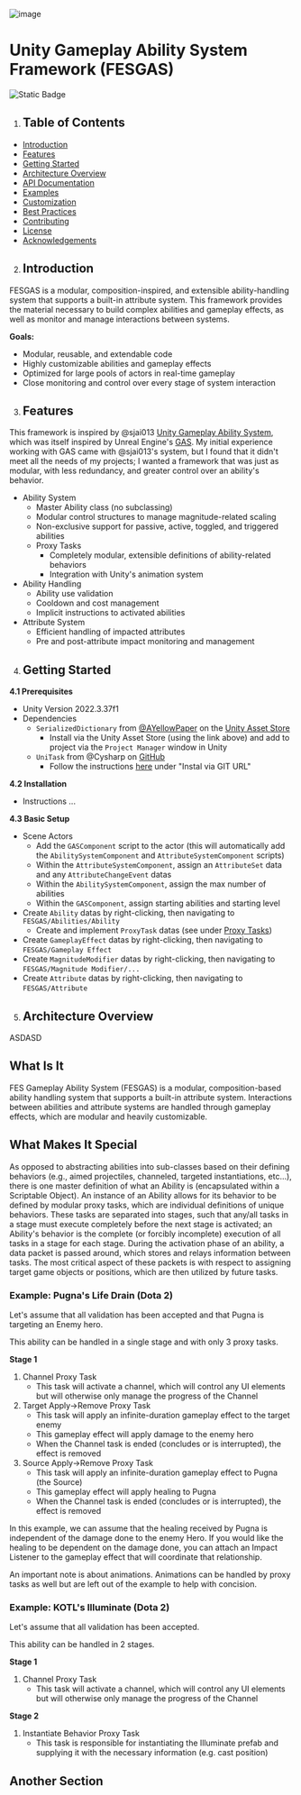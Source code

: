 ![image](https://github.com/user-attachments/assets/ea55e71b-cb68-4995-9ef4-fb8e9da299ea)

# Unity Gameplay Ability System Framework (FESGAS)
![Static Badge](https://img.shields.io/badge/UnityVersion-2022.3.37f1-brightgreen)

1. ## Table of Contents
- [Introduction](##introduction)
- [Features](#features)
- [Getting Started](#getting-started)
- [Architecture Overview](#architecture-overview)
- [API Documentation](#api-documentation)
- [Examples](#examples)
- [Customization](#customization)
- [Best Practices](#best-practices)
- [Contributing](#contributing)
- [License](#license)
- [Acknowledgements](#acknoledgements)

2. ## Introduction
FESGAS is a modular, composition-inspired, and extensible ability-handling system that supports a built-in attribute system. This framework provides the material necessary to build complex abilities and gameplay effects, as well as monitor and manage interactions between systems.

**Goals:**
- Modular, reusable, and extendable code
- Highly customizable abilities and gameplay effects
- Optimized for large pools of actors in real-time gameplay
- Close monitoring and control over every stage of system interaction

3. ## Features
This framework is inspired by @sjai013 [Unity Gameplay Ability System](https://github.com/sjai013/unity-gameplay-ability-system), which was itself inspired by Unreal Engine's [GAS](https://dev.epicgames.com/documentation/en-us/unreal-engine/gameplay-ability-system-for-unreal-engine). My initial experience working with GAS came with @sjai013's system, but I found that it didn't meet all the needs of my projects; I wanted a framework that was just as modular, with less redundancy, and greater control over an ability's behavior.

- Ability System
    - Master Ability class (no subclassing)
    - Modular control structures to manage magnitude-related scaling
    - Non-exclusive support for passive, active, toggled, and triggered abilities
    - Proxy Tasks
        - Completely modular, extensible definitions of ability-related behaviors
        - Integration with Unity's animation system
- Ability Handling
    - Ability use validation
    - Cooldown and cost management
    - Implicit instructions to activated abilities
- Attribute System
    - Efficient handling of impacted attributes
    - Pre and post-attribute impact monitoring and management

4. ## Getting Started

**4.1 Prerequisites**

- Unity Version 2022.3.37f1
- Dependencies
    - `SerializedDictionary` from [@AYellowPaper]() on the [Unity Asset Store](https://assetstore.unity.com/packages/tools/utilities/serialized-dictionary-243052)
        - Install via the Unity Asset Store (using the link above) and add to project via the `Project Manager` window in Unity
    - `UniTask` from @Cysharp on [GitHub](https://github.com/Cysharp/UniTask)
        - Follow the instructions [here](https://github.com/Cysharp/UniTask?tab=readme-ov-file#upm-package) under "Instal via GIT URL"
     
**4.2 Installation**
- Instructions ...

**4.3 Basic Setup**
- Scene Actors
    - Add the `GASComponent` script to the actor (this will automatically add the `AbilitySystemComponent` and `AttributeSystemComponent` scripts)
    - Within the `AttributeSystemComponent`, assign an `AttributeSet` data and any `AttributeChangeEvent` datas
    - Within the `AbilitySystemComponent`, assign the max number of abilities
    - Within the `GASComponent`, assign starting abilities and starting level
- Create `Ability` datas by right-clicking, then navigating to `FESGAS/Abilities/Ability`
    - Create and implement `ProxyTask` datas (see under [Proxy Tasks](#proxy-tasks))
- Create `GameplayEffect` datas by right-clicking, then navigating to `FESGAS/Gameplay Effect`
- Create `MagnitudeModifier` datas by right-clicking, then navigating to `FESGAS/Magnitude Modifier/...`
- Create `Attribute` datas by right-clicking, then navigating to `FESGAS/Attribute`

5. ## Architecture Overview
ASDASD

## What Is It
FES Gameplay Ability System (FESGAS) is a modular, composition-based ability handling system that supports a built-in attribute system. Interactions between abilities and attribute systems are handled through gameplay effects, which are modular and heavily customizable. 

## What Makes It Special
As opposed to abstracting abilities into sub-classes based on their defining behaviors (e.g., aimed projectiles, channeled, targeted instantiations, etc...), there is one master definition of what an Ability is (encapsulated within a Scriptable Object). An instance of an Ability allows for its behavior to be defined by modular proxy tasks, which are individual definitions of unique behaviors. These tasks are separated into stages, such that any/all tasks in a stage must execute completely before the next stage is activated; an Ability's behavior is the complete (or forcibly incomplete) execution of all tasks in a stage for each stage. During the activation phase of an ability, a data packet is passed around, which stores and relays information between tasks. The most critical aspect of these packets is with respect to assigning target game objects or positions, which are then utilized by future tasks.

### Example: Pugna's Life Drain (Dota 2)
Let's assume that all validation has been accepted and that Pugna is targeting an Enemy hero. 

This ability can be handled in a single stage and with only 3 proxy tasks.

**Stage 1**
1. Channel Proxy Task
    -  This task will activate a channel, which will control any UI elements but will otherwise only manage the progress of the Channel
2. Target Apply->Remove Proxy Task
    - This task will apply an infinite-duration gameplay effect to the target enemy
    - This gameplay effect will apply damage to the enemy hero
    - When the Channel task is ended (concludes or is interrupted), the effect is removed
3. Source Apply->Remove Proxy Task
    - This task will apply an infinite-duration gameplay effect to Pugna (the Source)
    - This gameplay effect will apply healing to Pugna
    - When the Channel task is ended (concludes or is interrupted), the effect is removed

In this example, we can assume that the healing received by Pugna is independent of the damage done to the enemy Hero. If you would like the healing to be dependent on the damage done, you can attach an Impact Listener to the gameplay effect that will coordinate that relationship.

An important note is about animations. Animations can be handled by proxy tasks as well but are left out of the example to help with concision.

### Example: KOTL's Illuminate (Dota 2)
Let's assume that all validation has been accepted.

This ability can be handled in 2 stages.

**Stage 1**
1. Channel Proxy Task
    - This task will activate a channel, which will control any UI elements but will otherwise only manage the progress of the Channel

**Stage 2**
1. Instantiate Behavior Proxy Task
    - This task is responsible for instantiating the Illuminate prefab and supplying it with the necessary information (e.g. cast position)

## Another Section
